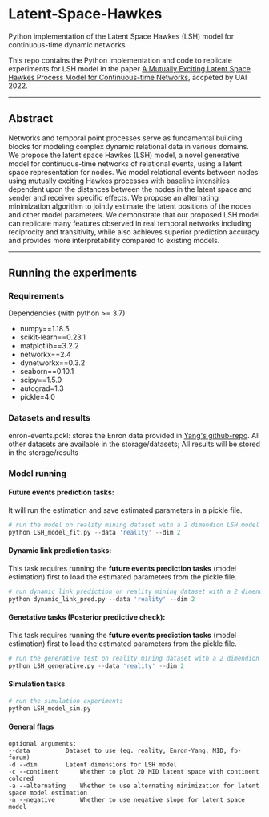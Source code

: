 # Latent-Space-Hawkes
Python implementation of the Latent Space Hawkes (LSH) model for continuous-time dynamic networks

This repo contains the Python implementation and code to replicate experiments for LSH model in the paper [A Mutually Exciting Latent Space Hawkes Process Model for Continuous-time Networks](https://arxiv.org/abs/2205.09263), accpeted by UAI 2022.

---

## Abstract

Networks and temporal point processes serve as fundamental building blocks for modeling complex dynamic relational data in various domains. We propose the latent space Hawkes (LSH) model, a novel generative model for continuous-time networks of relational events, using a latent space representation for nodes. We model relational events
between nodes using mutually exciting Hawkes processes with baseline intensities dependent upon the distances between the nodes in the latent space and sender and receiver specific effects. We propose an alternating minimization algorithm to jointly estimate the latent positions of the nodes
and other model parameters. We demonstrate that our proposed LSH model can replicate many features observed in real temporal networks including reciprocity and transitivity, while also achieves superior prediction accuracy and provides more interpretability compared to existing models.

---

## Running the experiments

### Requirements

Dependencies (with python >= 3.7)

* numpy==1.18.5
* scikit-learn==0.23.1
* matplotlib==3.2.2
* networkx==2.4
* dynetworkx==0.3.2
* seaborn==0.10.1
* scipy==1.5.0
* autograd=1.3
* pickle=4.0


### Datasets and results
enron-events.pckl: stores the Enron data provided in [Yang's github-repo](https://github.com/jiaseny/lspp). All other datasets are available in the storage/datasets; All results will be stored in the storage/results

### Model running

#### Future events prediction tasks:
It will run the estimation and save estimated parameters in a pickle file.

```python
# run the model on reality mining dataset with a 2 dimendion LSH model
python LSH_model_fit.py --data 'reality' --dim 2
```

#### Dynamic link prediction tasks: 
This task requires running the **future events prediction tasks** (model estimation) first to load the estimated parameters from the pickle file. 

```python
# run dynamic link prediction on reality mining dataset with a 2 dimendion model
python dynamic_link_pred.py --data 'reality' --dim 2
```

#### Genetative tasks (Posterior predictive check):
This task requires running the **future events prediction tasks** (model estimation) first to load the estimated parameters from the pickle file. 

```python
# run the generative test on reality mining dataset with a 2 dimendion model
python LSH_generative.py --data 'reality' --dim 2
```

#### Simulation tasks

```python
# run the simulation experiments
python LSH_model_sim.py
```

#### General flags
```
optional arguments:
--data   		Dataset to use (eg. reality, Enron-Yang, MID, fb-forum)
-d --dim  		Latent dimensions for LSH model
-c --continent  	Whether to plot 2D MID latent space with continent colored
-a --alternating 	Whether to use alternating minimization for latent space model estimation
-n --negative    	Whether to use negative slope for latent space model
```
